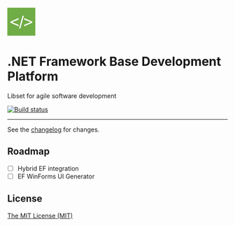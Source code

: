 ![logo](https://raw.githubusercontent.com/ennerperez/platform/master/.editoricon.png)

# .NET Framework Base Development Platform
Libset for agile software development

[![Build status](https://ci.appveyor.com/api/projects/status/jimdf75wtg44hb6h?svg=true)](https://ci.appveyor.com/project/ennerperez/platform)

---------------------------------------

See the [changelog](CHANGELOG.md) for changes.

## Roadmap
- [ ] Hybrid EF integration
- [ ] EF WinForms UI Generator

## License
[The MIT License (MIT)](LICENSE)